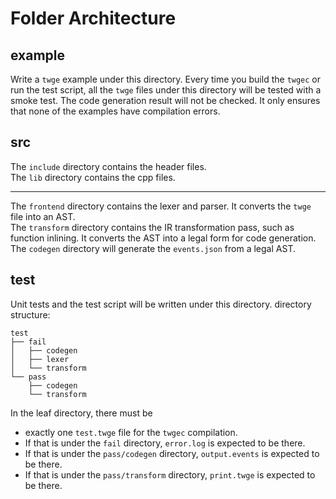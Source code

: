 # Folder Architecture

## example

Write a `twge` example under this directory. Every time you build the `twgec` or run the test script, all the `twge` files under this directory will be tested with a smoke test. The code generation result will not be checked. It only ensures that none of the examples have compilation errors.

## src

The `include` directory contains the header files.
<br>
The `lib` directory contains the cpp files.
<hr>

The `frontend` directory contains the lexer and parser. It converts the `twge` file into an AST.
<br>
The `transform` directory contains the IR transformation pass, such as function inlining. It converts the AST into a legal form for code generation.
<br>
The `codegen` directory will generate the `events.json` from a legal AST.

## test
Unit tests and the test script will be written under this directory.
directory structure:
```
test
├── fail
│   ├── codegen
│   ├── lexer
│   └── transform
└── pass
    ├── codegen
    └── transform
```
In the leaf directory, there must be
- exactly one `test.twge` file for the `twgec` compilation.
- If that is under the `fail` directory, `error.log` is expected to be there.
- If that is under the `pass/codegen` directory, `output.events` is expected to be there.
- If that is under the `pass/transform` directory, `print.twge` is expected to be there.